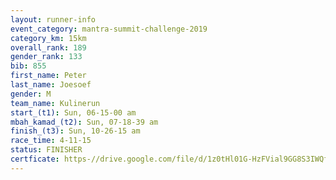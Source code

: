 ```yaml
---
layout: runner-info 
event_category: mantra-summit-challenge-2019 
category_km: 15km 
overall_rank: 189
gender_rank: 133
bib: 855
first_name: Peter
last_name: Joesoef
gender: M
team_name: Kulinerun
start_(t1): Sun, 06-15-00 am
mbah_kamad_(t2): Sun, 07-18-39 am
finish_(t3): Sun, 10-26-15 am
race_time: 4-11-15
status: FINISHER
certficate: https-//drive.google.com/file/d/1z0tHl01G-HzFVial9GG8S3IWQf-8Xz22/view?usp=sharing
---
```

